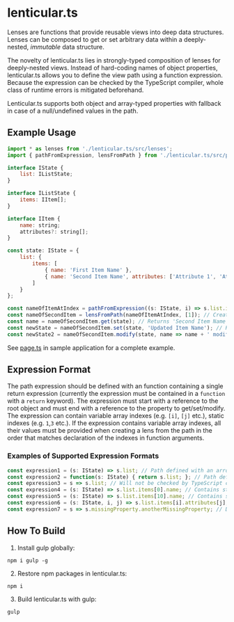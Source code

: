# lenticular.ts
Lenses are functions that provide reusable views into deep data structures. Lenses can be composed to get or set arbitrary data within a deeply-nested, *immutable* data structure.

The novelty of lenticular.ts lies in strongly-typed composition of lenses for deeply-nested views. Instead of hard-coding names of object properties, lenticular.ts allows you to define the view path using a function expression. Because the expression can be checked by the TypeScript compiler, whole class of runtime errors is mitigated beforehand.

Lenticular.ts supports both object and array-typed properties with fallback in case of a null/undefined values in the path.

## Example Usage
```javascript
import * as lenses from './lenticular.ts/src/lenses';
import { pathFromExpression, lensFromPath } from './lenticular.ts/src/pathLens';

interface IState {
    list: IListState;
}

interface IListState {
    items: IItem[];
}

interface IItem {
    name: string;
    attributes?: string[];
}

const state: IState = {
    list: {
        items: [
            { name: 'First Item Name' },
            { name: 'Second Item Name', attributes: ['Attribute 1', 'Attribute 2'] }
        ]
    }
};

const nameOfItemAtIndex = pathFromExpression((s: IState, i) => s.list.items[i].name); // Creates a path for lens from passed expression
const nameOfSecondItem = lensFromPath(nameOfItemAtIndex, [1]); // Creates a lens from the path with variable array indexes being replaced with values from the passed array
const name = nameOfSecondItem.get(state); // Returns 'Second Item Name'
const newState = nameOfSecondItem.set(state, 'Updated Item Name'); // Returns a shallow copy of state with second item having updated name
const newState2 = nameOfSecondItem.modify(state, name => name + ' modified'); // Invokes a callback by passing it the current value of the expression and using its return value for a set() call
```

See [page.ts](examples/simpleApp/src/page.ts) in sample application for a complete example.

## Expression Format
The path expression should be defined with an function containing a single return expression (currently the expression must be contained in a `function` with a `return` keyword). The expression must start with a reference to the root object and must end with a reference to the property to get/set/modify. The expression can contain variable array indexes (e.g. `[i]`, `[j]` etc.), static indexes (e.g. `1`,`3` etc.). If the expression contains variable array indexes, all their values must be provided when creating a lens from the path in the order that matches declaration of the indexes in function arguments.

### Examples of Supported Expression Formats
```javascript
const expression1 = (s: IState) => s.list; // Path defined with an arrow function (that must be currently transpiled by TSC to an ordinary function)
const expression2 = function(s: IState) { return s.list; }; // Path defined with an ordinary function
const epxression3 = s => s.list; // Will not be checked by TypeScript compiler as there are no type information available
const expression4 = (s: IState) => s.list.items[0].name; // Contains static array index pointing to the first item
const expression5 = (s: IState) => s.list.items[10].name; // Contains static array index pointing to a non-existent item in the array - the item will be created during lens.set() invocation
const expression6 = (s: IState, i, j) => s.list.items[i].attributes[j]; // Contains two variable array indexes
const expression7 = s => s.missingProperty.anotherMissingProperty; // Defines path to non-existent properties that will be initialized during lens.set() invocation
```

## How To Build 
1. Install gulp globally:
  ```
  npm i gulp -g
  ```
2. Restore npm packages in lenticular.ts:
  ``` 
  npm i
  ```
3. Build lenticular.ts with gulp:
  ```
  gulp
  ```
